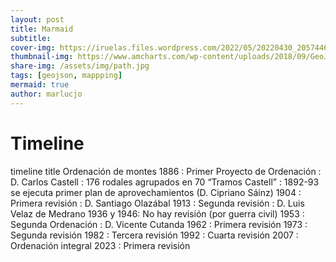 ```yaml
---
layout: post
title: Marmaid
subtitle: 
cover-img: https://iruelas.files.wordpress.com/2022/05/20220430_2057446536397396045096960.jpg
thumbnail-img: https://www.amcharts.com/wp-content/uploads/2018/09/GeoJSON.png
share-img: /assets/img/path.jpg
tags: [geojson, mappping]
mermaid: true
author: marlucjo
---
```


<script src="https://unpkg.com/mermaid@8.0.0/dist/mermaid.min.js"></script>
  <h1>Timeline</h1>
  <div class="mermaid">
timeline
    title Ordenación de montes
          1886 : Primer Proyecto de Ordenación : D. Carlos Castell : 176 rodales agrupados en 70 “Tramos Castell” : 1892-93 se ejecuta primer plan de aprovechamientos (D. Cipriano Sáinz)
          1904 : Primera revisión : D. Santiago Olazábal
          1913 : Segunda revisión : D. Luis Velaz de Medrano
          1936 y 1946: No hay revisión (por guerra civil) 
          1953 : Segunda Ordenación :  D. Vicente Cutanda
          1962 : Primera revisión
          1973 : Segunda revisión
          1982 : Tercera revisión
          1992 : Cuarta revisión
          2007 : Ordenación integral
          2023 : Primera revisión
  </div>    
     
